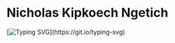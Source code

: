 # Nicholas Kipkoech Ngetich

[![Typing SVG](https://readme-typing-svg.herokuapp.com/?lines=Welcome+to+my+Github+profile;My+name+is+Nicholas+Kipkoech;Am+a+FullStack+software+developer+based+in+Nairobi+Kenya;)](https://git.io/typing-svg)
